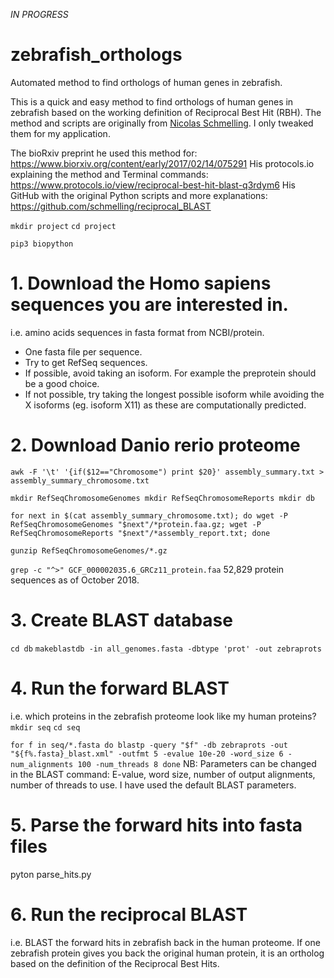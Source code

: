 _IN PROGRESS_

# zebrafish_orthologs
Automated method to find orthologs of human genes in zebrafish.

This is a quick and easy method to find orthologs of human genes in zebrafish based on the working definition of Reciprocal Best Hit (RBH).
The method and scripts are originally from [Nicolas Schmelling](https://github.com/schmelling). I only tweaked them for my application.

The bioRxiv preprint he used this method for: https://www.biorxiv.org/content/early/2017/02/14/075291
His protocols.io explaining the method and Terminal commands: https://www.protocols.io/view/reciprocal-best-hit-blast-q3rdym6
His GitHub with the original Python scripts and more explanations: https://github.com/schmelling/reciprocal_BLAST



 `mkdir project`
 `cd project`
 
 `pip3 biopython`

# 1. Download the Homo sapiens sequences you are interested in.
i.e. amino acids sequences in fasta format from NCBI/protein.
* One fasta file per sequence.
* Try to get RefSeq sequences.
* If possible, avoid taking an isoform. For example the preprotein should be a good choice. 
* If not possible, try taking the longest possible isoform while avoiding the X isoforms (eg. isoform X11) as these are computationally predicted.

# 2. Download Danio rerio proteome
`awk -F '\t' '{if($12=="Chromosome") print $20}' assembly_summary.txt > assembly_summary_chromosome.txt`

`mkdir RefSeqChromosomeGenomes
mkdir RefSeqChromosomeReports
mkdir db`

`for next in $(cat assembly_summary_chromosome.txt);
do
wget -P RefSeqChromosomeGenomes "$next"/*protein.faa.gz;
wget -P RefSeqChromosomeReports "$next"/*assembly_report.txt;
done`

`gunzip RefSeqChromosomeGenomes/*.gz`

`grep -c "^>" GCF_000002035.6_GRCz11_protein.faa`
52,829 protein sequences as of October 2018.

# 3. Create BLAST database
`cd db`
`makeblastdb -in all_genomes.fasta -dbtype 'prot' -out zebraprots`

# 4. Run the forward BLAST
i.e. which proteins in the zebrafish proteome look like my human proteins?
`mkdir seq`
`cd seq`

`for f in seq/*.fasta
do
blastp -query "$f" -db zebraprots -out "${f%.fasta}_blast.xml" -outfmt 5 -evalue 10e-20 -word_size 6 -num_alignments 100 -num_threads 8
done`
NB: Parameters can be changed in the BLAST command: E-value, word size, number of output alignments, number of threads to use.
I have used the default BLAST parameters.

# 5. Parse the forward hits into fasta files
pyton parse_hits.py

# 6. Run the reciprocal BLAST
i.e. BLAST the forward hits in zebrafish back in the human proteome. 
If one zebrafish protein gives you back the original human protein, it is an ortholog based on the definition of the Reciprocal Best Hits.
